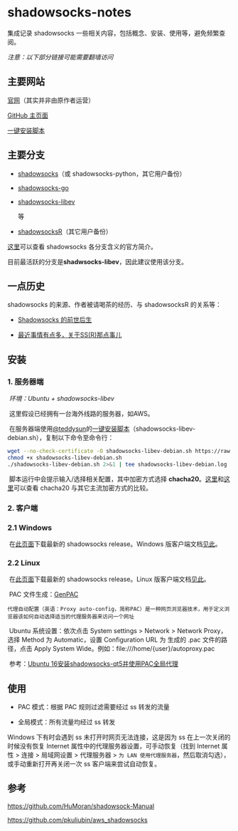 # shadowsocks-notes

集成记录 shadowsocks 一些相关内容，包括概念、安装、使用等，避免频繁查阅。

*注意：以下部分链接可能需要翻墙访问*

## 主要网站

[官网](http://shadowsocks.org/en/index.html)（其实并非由原作者运营）

[GitHub 主页面](https://github.com/shadowsocks)

[一键安装脚本](https://github.com/teddysun/shadowsocks_install)

## 主要分支

- [shadowsocks](https://github.com/ziggear/shadowsocks)（或 shadowsocks-python，其它用户备份）

- [shadowsocks-go](https://github.com/shadowsocks/shadowsocks-go)

- [shadowsocks-libev](https://github.com/shadowsocks/shadowsocks-libev)

  等

- [shadowsocksR](https://github.com/shadowsocksr-backup/shadowsocksr)（其它用户备份）

[这里](https://shadowsocks.org/en/download/servers.html)可以查看 shadowsocks 各分支含义的官方简介。

目前最活跃的分支是**shadwsocks-libev**，因此建议使用该分支。

## 一点历史

 shadowsocks 的来源、作者被请喝茶的经历、与 shadowsocksR 的关系等：

- [Shadowsocks 的前世后生](http://www.chinagfw.org/2016/08/shadowsocks_31.html)

- [最近事情有点多，关于SS(R)那点事儿](https://blog.wateroot.com/thinking/2017-07-27-news-about-ssr.html)

## 安装

### 1. 服务器端

​	*环境：Ubuntu + shadowsocks-libev*

​	这里假设已经拥有一台海外线路的服务器，如AWS。

​	在服务器端使用[@teddysun](https://github.com/teddysun)的[一键安装脚本](https://teddysun.com/358.html)（shadowsocks-libev-debian.sh），复制以下命令至命令行：

```bash
wget --no-check-certificate -O shadowsocks-libev-debian.sh https://raw.githubusercontent.com/teddysun/shadowsocks_install/master/shadowsocks-libev-debian.sh
chmod +x shadowsocks-libev-debian.sh
./shadowsocks-libev-debian.sh 2>&1 | tee shadowsocks-libev-debian.log
```

​	脚本运行中会提示输入/选择相关配置，其中加密方式选择 **chacha20**。[这里](http://jaminzhang.github.io/network/understanding-ChaCha20/)和[这里](http://www.fanooo.com/archives/262)可以查看 chacha20 与其它主流加密方式的比较。

### 2. 客户端

### 2.1 Windows

​	在[此页面](https://github.com/shadowsocks/shadowsocks-windows/releases)下载最新的 shadowsocks release。Windows 版客户端文档[见此](https://github.com/shadowsocks/shadowsocks-windows)。

### 2.2 Linux

​	在[此页面](https://github.com/shadowsocks/shadowsocks-qt5/releases)下载最新的 shadowsocks release。Linux 版客户端文档[见此](https://github.com/shadowsocks/shadowsocks-qt5)。

​	PAC 文件生成：[GenPAC](https://github.com/JinnLynn/genpac)

```
代理自动配置（英语：Proxy auto-config，简称PAC）是一种网页浏览器技术，用于定义浏览器该如何自动选择适当的代理服务器来访问一个网址
```

​	Ubuntu 系统设置：依次点击 System settings > Network > Network Proxy，选择 Method 为 Automatic，设置 Configuration URL 为 生成的 .pac 文件的路径，点击 Apply System Wide。例如：file:///home/{user}/autoproxy.pac

​	参考：[Ubuntu 16安装shadowsocks-qt5并使用PAC全局代理](https://www.litcc.com/2016/12/29/Ubuntu16-shadowsocks-pac/index.html)

## 使用

- PAC 模式：根据 PAC 规则过滤需要经过 ss 转发的流量

- 全局模式：所有流量均经过 ss 转发

Windows 下有时会遇到 ss 未打开时网页无法连接，这是因为 ss 在上一次关闭的时候没有恢复 Internet 属性中的代理服务器设置，可手动恢复（找到 Internet 属性 > 连接 > 局域网设置 > 代理服务器 > `为 LAN 使用代理服务器`，然后取消勾选），或手动重新打开再关闭一次 ss 客户端来尝试自动恢复。

## 参考

https://github.com/HuMoran/shadowsock-Manual

https://github.com/pkuliubin/aws_shadowsocks
